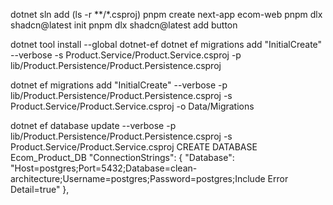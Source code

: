 dotnet sln add (ls -r **/*.csproj)
pnpm create next-app ecom-web
pnpm dlx shadcn@latest init
pnpm dlx shadcn@latest add button

dotnet tool install --global dotnet-ef
dotnet ef migrations add "InitialCreate" --verbose -s Product.Service/Product.Service.csproj -p lib/Product.Persistence/Product.Persistence.csproj

dotnet ef migrations add "InitialCreate"  --verbose -p lib/Product.Persistence/Product.Persistence.csproj -s Product.Service/Product.Service.csproj -o Data/Migrations

dotnet ef database update --verbose -p lib/Product.Persistence/Product.Persistence.csproj  -s Product.Service/Product.Service.csproj
CREATE DATABASE Ecom_Product_DB
 "ConnectionStrings": {
    "Database": "Host=postgres;Port=5432;Database=clean-architecture;Username=postgres;Password=postgres;Include Error Detail=true"
  },